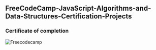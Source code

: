 ## FreeCodeCamp-JavaScript-Algorithms-and-Data-Structures-Certification-Projects

### Certificate of completion
![Freecodecamp](https://user-images.githubusercontent.com/40789486/87756178-0962be00-c826-11ea-8abf-fe68c5fba4de.png)

